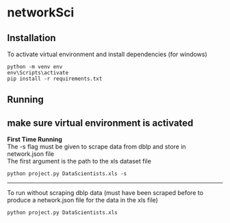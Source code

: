 # networkSci

## Installation
To activate virtual environment and install dependencies (for windows)
```
python -m venv env
env\Scripts\activate
pip install -r requirements.txt
```

## Running

make sure virtual environment is activated  
---
**First Time Running**  
The -s flag must be given to scrape data from dblp and store in network.json file  
The first argument is the path to the xls dataset file
```
python project.py DataScientists.xls -s
```
---
To run without scraping dblp data (must have been scraped before to produce a network.json file for the data in the xls file)
```
python project.py DataScientists.xls
```  